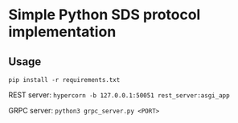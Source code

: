 # Simple Python SDS protocol implementation

## Usage

`pip install -r requirements.txt`

REST server:
`hypercorn -b 127.0.0.1:50051 rest_server:asgi_app`

GRPC server:
`python3 grpc_server.py <PORT>`
